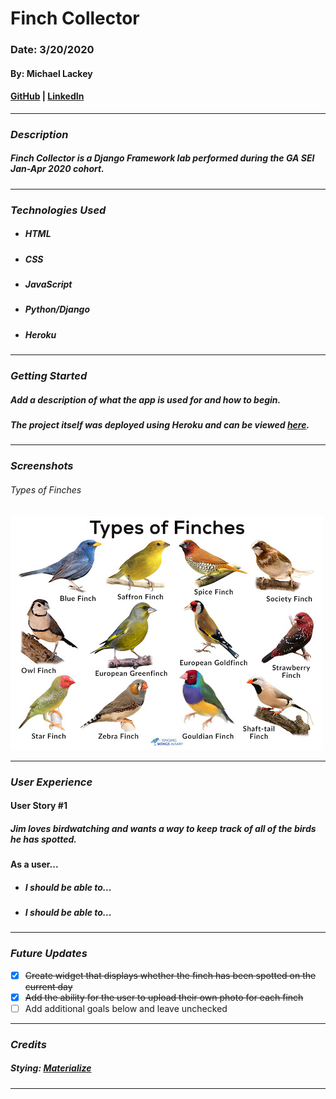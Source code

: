 # Finch Collector

### Date: 3/20/2020

#### By: Michael Lackey
#### [GitHub](https://github.com/mlackey9601) | [LinkedIn](https://www.linkedin.com/in/michaelglackey/)
***

### ***Description***

##### Finch Collector is a Django Framework lab performed during the GA SEI Jan-Apr 2020 cohort.
***

### ***Technologies Used***

* ##### HTML
* ##### CSS
* ##### JavaScript
* ##### Python/Django
* ##### Heroku
***

### ***Getting Started***

##### Add a description of what the app is used for and how to begin.
##### The project itself was deployed using Heroku and can be viewed [here]().
***

### ***Screenshots***

###### Types of Finches
![Types of Finches](./main_app/static/images/finches.jpg)
***

### ***User Experience***

#### User Story #1
##### Jim loves birdwatching and wants a way to keep track of all of the birds he has spotted.
#### As a user...
* ##### I should be able to...
* ##### I should be able to...
***

### ***Future Updates***

- [x] ~~Create widget that displays whether the finch has been spotted on the current day~~
- [x] ~~Add the ability for the user to upload their own photo for each finch~~
- [ ] Add additional goals below and leave unchecked
***

### ***Credits***

##### Stying: [Materialize](https://materializecss.com/)
***
